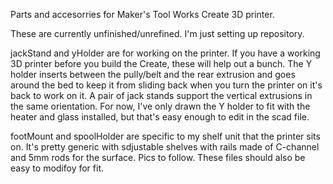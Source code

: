 

Parts and accesorries for Maker's Tool Works Create 3D printer.

These are currently unfinished/unrefined. I'm just setting up repository.

jackStand and yHolder are for working on the printer. If you have a working 3D printer before you build the Create, these will help out a bunch. The Y holder inserts between the pully/belt and the rear extrusion and goes around the bed to keep it from sliding back when you turn the printer on it's back to work on it. A pair of jack stands support the vertical extrusions in the same orientation. For now, I've only drawn the Y holder to fit with the heater and glass installed, but that's easy enough to edit in the scad file.

footMount and spoolHolder are specific to my shelf unit that the printer sits on. It's pretty generic with sdjustable shelves with rails made of C-channel and 5mm rods for the surface. Pics to follow. These files should also be easy to modifoy for fit.
